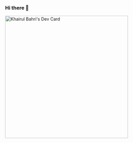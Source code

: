 ### Hi there 👋

<!--
**bangchiba/bangchiba** is a ✨ _special_ ✨ repository because its `README.md` (this file) appears on your GitHub profile.

Here are some ideas to get you started:

- 🔭 I’m currently working on ...
- 🌱 I’m currently learning ...
- 👯 I’m looking to collaborate on ...
- 🤔 I’m looking for help with ...
- 💬 Ask me about ...
- 📫 How to reach me: ...
- 😄 Pronouns: ...
- ⚡ Fun fact: ...
-->

<a href="https://app.daily.dev/bangchiba"><img src="https://api.daily.dev/devcards/e9a2b52899b64fb485173cfe61dbab5e.png?r=qp1" width="400" alt="Khairul Bahri's Dev Card"/></a>
